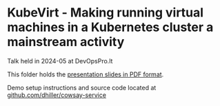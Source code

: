 # KubeVirt - Making running virtual machines in a Kubernetes cluster a mainstream activity

Talk held in 2024-05 at DevOpsPro.lt

This folder holds the [presentation slides in PDF format](./slides.pdf).

Demo setup instructions and source code located at [github.com/dhiller/cowsay-service](https://github.com/dhiller/cowsay-service)
